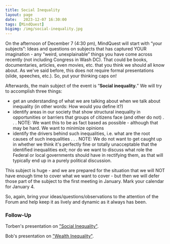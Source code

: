 ```yaml
---
title: Social Inequality
layout: page
date:   2023-12-07 16:30:00
tags: [MindQuest]
bigimg: /img/social-inequality.jpg
---
```


On the afternoon of December 7 (4:30 pm), MindQuest will start with “your subjects”:  Ideas and questions on subjects that has captured YOUR imagination - any “weird, unexplainable” things you have come across recently (not including Congress in Wash DC). That could be books, documentaries, articles, even movies, etc. that you think we should all know about. As we've said before, this does not require formal presentations (slide, speeches, etc.).
So, put your thinking caps on!

Afterwards, the main subject of the event is “**Social inequality.**”
We will try to accomplish three things:

- get an understanding of what we are talking about when we talk about inequality (in other words: How would you define it?)
- identify areas in our society that show structural inequality in opportunities or barriers that groups of citizens face (and other do not) . . . NOTE: We want this to be as fact based as possible - although that may be hard. We want to minimize opinions 
- identify the drivers behind such inequalities, i.e. what are the root causes of such inequalities . . . NOTE: We do not want to get caught up in whether we think it's perfectly fine or totally unacceptable that the identified inequalities exit; nor do we want to discuss what role the Federal or local governments should have in rectifying them, as that will typically end up in a purely political discussion. 

This subject is huge - and we are prepared for the situation that we will NOT have enough time to cover what we want to cover - but then we will defer those part of the subject to the first meeting in January. Mark your calendar for January 4.

So, again, bring your ideas/questions/observations to the attention of the Forum and help keep it as lively and dynamic as it always has been.

### Follow-Up

Torben's presentation on ["Social Inequality"](/assets/present/2023/2023-12-07/inequality.pdf).

Bob's presentation on ["Wealth Inequality"](/assets/present/2023/2023-12-07/wealth-inequality.pdf).

